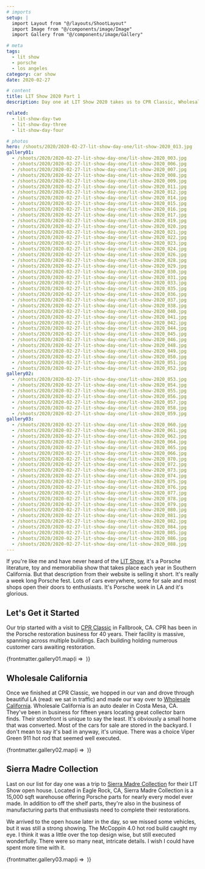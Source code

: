 ```yaml
---
# imports
setup: |
  import Layout from "@/layouts/ShootLayout"
  import Image from "@/components/image/Image"
  import Gallery from "@/components/image/Gallery"

# meta
tags:
  - lit show
  - porsche
  - los angeles
category: car show
date: 2020-02-27

# content
title: LIT Show 2020 Part 1
description: Day one at LIT Show 2020 takes us to CPR Classic, Wholesale California and the Sierra Madre Collection open house.

related:
  - lit-show-day-two
  - lit-show-day-three
  - lit-show-day-four

# photos
hero: /shoots/2020/2020-02-27-lit-show-day-one/lit-show-2020_013.jpg
gallery01:
  - /shoots/2020/2020-02-27-lit-show-day-one/lit-show-2020_003.jpg
  - /shoots/2020/2020-02-27-lit-show-day-one/lit-show-2020_006.jpg
  - /shoots/2020/2020-02-27-lit-show-day-one/lit-show-2020_007.jpg
  - /shoots/2020/2020-02-27-lit-show-day-one/lit-show-2020_008.jpg
  - /shoots/2020/2020-02-27-lit-show-day-one/lit-show-2020_009.jpg
  - /shoots/2020/2020-02-27-lit-show-day-one/lit-show-2020_011.jpg
  - /shoots/2020/2020-02-27-lit-show-day-one/lit-show-2020_012.jpg
  - /shoots/2020/2020-02-27-lit-show-day-one/lit-show-2020_014.jpg
  - /shoots/2020/2020-02-27-lit-show-day-one/lit-show-2020_015.jpg
  - /shoots/2020/2020-02-27-lit-show-day-one/lit-show-2020_016.jpg
  - /shoots/2020/2020-02-27-lit-show-day-one/lit-show-2020_017.jpg
  - /shoots/2020/2020-02-27-lit-show-day-one/lit-show-2020_019.jpg
  - /shoots/2020/2020-02-27-lit-show-day-one/lit-show-2020_020.jpg
  - /shoots/2020/2020-02-27-lit-show-day-one/lit-show-2020_021.jpg
  - /shoots/2020/2020-02-27-lit-show-day-one/lit-show-2020_022.jpg
  - /shoots/2020/2020-02-27-lit-show-day-one/lit-show-2020_023.jpg
  - /shoots/2020/2020-02-27-lit-show-day-one/lit-show-2020_024.jpg
  - /shoots/2020/2020-02-27-lit-show-day-one/lit-show-2020_026.jpg
  - /shoots/2020/2020-02-27-lit-show-day-one/lit-show-2020_028.jpg
  - /shoots/2020/2020-02-27-lit-show-day-one/lit-show-2020_029.jpg
  - /shoots/2020/2020-02-27-lit-show-day-one/lit-show-2020_030.jpg
  - /shoots/2020/2020-02-27-lit-show-day-one/lit-show-2020_031.jpg
  - /shoots/2020/2020-02-27-lit-show-day-one/lit-show-2020_033.jpg
  - /shoots/2020/2020-02-27-lit-show-day-one/lit-show-2020_035.jpg
  - /shoots/2020/2020-02-27-lit-show-day-one/lit-show-2020_036.jpg
  - /shoots/2020/2020-02-27-lit-show-day-one/lit-show-2020_037.jpg
  - /shoots/2020/2020-02-27-lit-show-day-one/lit-show-2020_038.jpg
  - /shoots/2020/2020-02-27-lit-show-day-one/lit-show-2020_040.jpg
  - /shoots/2020/2020-02-27-lit-show-day-one/lit-show-2020_041.jpg
  - /shoots/2020/2020-02-27-lit-show-day-one/lit-show-2020_042.jpg
  - /shoots/2020/2020-02-27-lit-show-day-one/lit-show-2020_044.jpg
  - /shoots/2020/2020-02-27-lit-show-day-one/lit-show-2020_045.jpg
  - /shoots/2020/2020-02-27-lit-show-day-one/lit-show-2020_046.jpg
  - /shoots/2020/2020-02-27-lit-show-day-one/lit-show-2020_048.jpg
  - /shoots/2020/2020-02-27-lit-show-day-one/lit-show-2020_049.jpg
  - /shoots/2020/2020-02-27-lit-show-day-one/lit-show-2020_050.jpg
  - /shoots/2020/2020-02-27-lit-show-day-one/lit-show-2020_051.jpg
  - /shoots/2020/2020-02-27-lit-show-day-one/lit-show-2020_052.jpg
gallery02:
  - /shoots/2020/2020-02-27-lit-show-day-one/lit-show-2020_053.jpg
  - /shoots/2020/2020-02-27-lit-show-day-one/lit-show-2020_054.jpg
  - /shoots/2020/2020-02-27-lit-show-day-one/lit-show-2020_055.jpg
  - /shoots/2020/2020-02-27-lit-show-day-one/lit-show-2020_056.jpg
  - /shoots/2020/2020-02-27-lit-show-day-one/lit-show-2020_057.jpg
  - /shoots/2020/2020-02-27-lit-show-day-one/lit-show-2020_058.jpg
  - /shoots/2020/2020-02-27-lit-show-day-one/lit-show-2020_059.jpg
gallery03:
  - /shoots/2020/2020-02-27-lit-show-day-one/lit-show-2020_060.jpg
  - /shoots/2020/2020-02-27-lit-show-day-one/lit-show-2020_061.jpg
  - /shoots/2020/2020-02-27-lit-show-day-one/lit-show-2020_062.jpg
  - /shoots/2020/2020-02-27-lit-show-day-one/lit-show-2020_064.jpg
  - /shoots/2020/2020-02-27-lit-show-day-one/lit-show-2020_065.jpg
  - /shoots/2020/2020-02-27-lit-show-day-one/lit-show-2020_066.jpg
  - /shoots/2020/2020-02-27-lit-show-day-one/lit-show-2020_070.jpg
  - /shoots/2020/2020-02-27-lit-show-day-one/lit-show-2020_072.jpg
  - /shoots/2020/2020-02-27-lit-show-day-one/lit-show-2020_073.jpg
  - /shoots/2020/2020-02-27-lit-show-day-one/lit-show-2020_074.jpg
  - /shoots/2020/2020-02-27-lit-show-day-one/lit-show-2020_075.jpg
  - /shoots/2020/2020-02-27-lit-show-day-one/lit-show-2020_076.jpg
  - /shoots/2020/2020-02-27-lit-show-day-one/lit-show-2020_077.jpg
  - /shoots/2020/2020-02-27-lit-show-day-one/lit-show-2020_078.jpg
  - /shoots/2020/2020-02-27-lit-show-day-one/lit-show-2020_079.jpg
  - /shoots/2020/2020-02-27-lit-show-day-one/lit-show-2020_080.jpg
  - /shoots/2020/2020-02-27-lit-show-day-one/lit-show-2020_081.jpg
  - /shoots/2020/2020-02-27-lit-show-day-one/lit-show-2020_082.jpg
  - /shoots/2020/2020-02-27-lit-show-day-one/lit-show-2020_084.jpg
  - /shoots/2020/2020-02-27-lit-show-day-one/lit-show-2020_085.jpg
  - /shoots/2020/2020-02-27-lit-show-day-one/lit-show-2020_086.jpg
  - /shoots/2020/2020-02-27-lit-show-day-one/lit-show-2020_088.jpg
---
```


If you're like me and have never heard of the [LIT Show](https://www.lalitandtoyshow.com/), it's a Porsche literature, toy and memorabilia show that takes place each year in Southern California. But that description from their website is selling it short. It's really a week long Porsche fest. Lots of cars everywhere, some for sale and most shops open their doors to enthusiasts. It's Porsche week in LA and it's glorious.

## Let's Get it Started

Our trip started with a visit to [CPR Classic](https://www.cprclassic.com/) in Fallbrook, CA. CPR has been in the Porsche restoration business for 40 years. Their facility is massive, spanning across multiple buildings. Each building holding numerous customer cars awaiting restoration.

<div class="gallery">
    {frontmatter.gallery01.map(i =>
        <Gallery file={i}>
            <Image
                file={i}
                sizes="(min-width: 1024px) 800px, 100vw"
            />
        </Gallery>
    )}
</div>

## Wholesale California

Once we finished at CPR Classic, we hopped in our van and drove through beautiful LA (read: we sat in traffic) and made our way over to [Wholesale California](https://wholesalecalifornia.com/). Wholesale California is an auto dealer in Costa Mesa, CA. They've been in business for fifteen years locating great collector barn finds. Their storefront is unique to say the least. It's obviously a small home that was converted. Most of the cars for sale are stored in the backyard. I don't mean to say it's bad in anyway, it's unique. There was a choice Viper Green 911 hot rod that seemed well executed.

<div class="gallery">
    {frontmatter.gallery02.map(i =>
        <Gallery file={i}>
            <Image
                file={i}
                sizes="(min-width: 1024px) 800px, 100vw"
            />
        </Gallery>
    )}
</div>

## Sierra Madre Collection

Last on our list for day one was a trip to [Sierra Madre Collection](https://sierramadrecollection.com/) for their LIT Show open house. Located in Eagle Rock, CA, Sierra Madre Collection is a 15,000 sqft warehouse offering Porsche parts for nearly every model ever made. In addition to off the shelf parts, they're also in the business of manufacturing parts that enthusiasts need to complete their restorations.

We arrived to the open house later in the day, so we missed some vehicles, but it was still a strong showing. The McCoppin 4.0 hot rod build caught my eye. I think it was a little over the top design wise, but still executed wonderfully. There were so many neat, intricate details. I wish I could have spent more time with it.

<div class="gallery">
    {frontmatter.gallery03.map(i =>
        <Gallery file={i}>
            <Image
                file={i}
                sizes="(min-width: 1024px) 800px, 100vw"
            />
        </Gallery>
    )}
</div>
